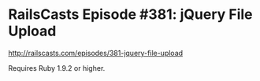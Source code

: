 # RailsCasts Episode #381: jQuery File Upload

http://railscasts.com/episodes/381-jquery-file-upload

Requires Ruby 1.9.2 or higher.
